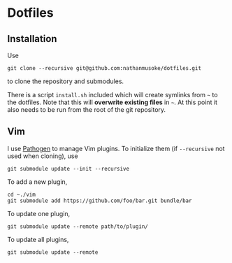 # Dotfiles

## Installation

Use 
```
git clone --recursive git@github.com:nathanmusoke/dotfiles.git
```
to clone the repository and submodules.

There is a script `install.sh` included which will create symlinks from `~` to the dotfiles.
Note that this will __overwrite existing files__ in `~`.
At this point it also needs to be run from the root of the git repository.


## Vim

I use [Pathogen](https://github.com/tpope/vim-pathogen) to manage Vim plugins.
To initialize them (if `--recursive` not used when cloning), use
```
git submodule update --init --recursive
```
To add a new plugin,
```
cd ~./vim
git submodule add https://github.com/foo/bar.git bundle/bar
```
To update one plugin,
```
git submodule update --remote path/to/plugin/
```
To update all plugins,
```
git submodule update --remote
```
